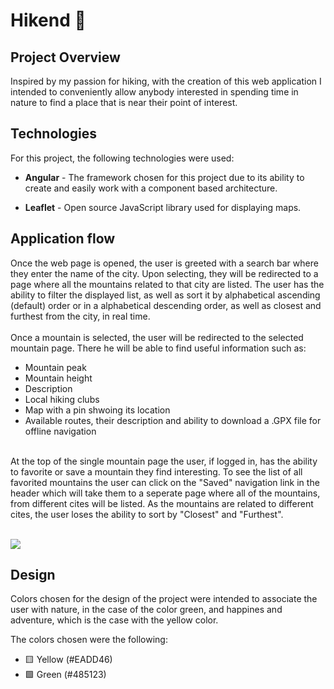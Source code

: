 <h1>Hikend 🌄</h1>


<h2>Project Overview</h2>
<p> 
Inspired by my passion for hiking, with the creation of this web application I intended to conveniently allow anybody interested in spending time in nature to find a place that is near their point of interest. 
<br />
<h2>Technologies</h2>
<p>For this project, the following technologies were used:</p>
<ul>
    <li><p><span style="font-weight: bold">Angular</span> - The framework chosen for this project due to its ability to create and easily work with a component based architecture.</p></li>

   <li><p><span style="font-weight: bold">Leaflet</span> - Open source JavaScript library used for displaying maps.</p></li>
</ul>
<h2>Application flow</h2>
Once the web page is opened, the user is greeted with a search bar where they enter the name of the city. Upon selecting, they will be redirected to a page where all the mountains related to that city are listed. The user has the ability to filter the displayed list, as well as sort it by alphabetical ascending (default) order or in a alphabetical descending order, as well as closest and furthest from the city, in real time.
<br />
<br />
Once a mountain is selected, the user will be redirected to the selected mountain page. There he will be able to find useful information such as:
  <ul>
    <li>Mountain peak</li>
    <li>Mountain height</li>
    <li>Description</li>
    <li>Local hiking clubs</li>
    <li>Map with a pin shwoing its location</li>
    <li>Available routes, their description and ability to download a .GPX file for offline navigation</li>
  </ul>
<br />
At the top of the single mountain page the user, if logged in, has the ability to favorite or save a mountain they find interesting. To see the list of all favorited mountains the user can click on the "Saved" navigation link in the header which will take them to a seperate page where all of the mountains, from different cites will be listed. As the mountains are related to different cites, the user loses the ability to sort by "Closest" and "Furthest".
</p>
</p>
<br/>
<img src="./src/assets/images/readme_project_preview.png">
<h2>Design</h2>
<p>Colors chosen for the design of the project were intended to associate the user with nature, in the case of the color green, and happines and adventure, which is the case with the yellow color.</p>
<p>The colors chosen were the following:</p>
<ul>
    <li>🟨 Yellow (#EADD46)</li>
    <li>🟩 Green (#485123)</li>
</ul>
